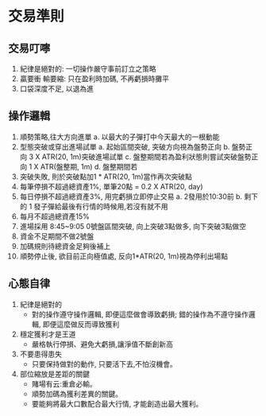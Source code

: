 # 交易準則
## 交易叮嚀
1. 紀律是絕對的: 一切操作嚴守事前訂立之策略
2. 贏要衝 輸要縮: 只在盈利時加碼, 不再虧損時攤平
3. 口袋深度不足, 以退為進

## 操作邏輯
1. 順勢策略,往大方向進單 
    a. 以最大的子彈打中今天最大的一根動能
2. 型態突破或穿出進場試單
    a. 起始區間突破, 突破方向視為盤勢正向
    b. 盤勢正向 3 X ATR(20, 1m)突破進場試單
    c. 盤整期間若為盈利狀態則嘗試突破盤勢正向 1 X ATR(盤整期, 1m)
    d. 盤整期間若
3. 突破失敗, 則於突破點加1 * ATR(20, 1m)當作再次突破點
4. 每筆停損不超過總資產1%, 單筆20點 = 0.2 X ATR(20, day)
5. 每日停損不超過總資產3%, 用完虧損立即停止交易
    a. 2發用於10:30前
    b. 剩下的 1 發子彈給最後有行情的時候用,若沒有就不用
6. 每月不超過總資產15% 
7. 進場採用 8:45~9:05 0號盤區間突破, 向上突破3點做多, 向下突破3點做空
8. 資金不足期間不做2號盤
9. 加碼規則待總資金足夠後補上
10. 順勢停止後, 欲目前正向極值處, 反向1*ATR(20, 1m)視為停利出場點

## 心態自律
1. 紀律是絕對的
    * 對的操作遵守操作邏輯, 即便這麼做會導致虧損; 錯的操作為不遵守操作邏輯, 即便這麼做反而導致獲利
2. 穩定獲利才是王道
    * 嚴格執行停損、避免大虧損,讓淨值不斷創新高
3. 不要患得患失
    * 只要保持做對的動作, 只要活下去,不怕沒機會。
4. 部位縮放是差距的關鍵
    * 賭場有云:重倉必輸。
    * 順勢加碼為獲利差異的關鍵。
    * 要能夠將最大口數配合最大行情, 才能創造出最大獲利。
